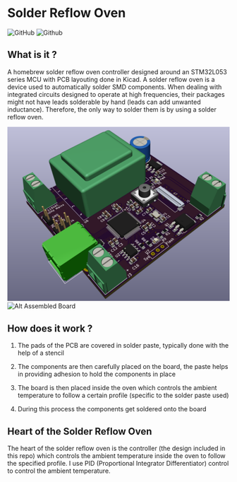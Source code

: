 # Solder Reflow Oven
![GitHub](https://img.shields.io/github/license/1sand0s/Solder_Reflow_Oven_2.0)
![Github](https://img.shields.io/badge/release-v1.0.0-blue)
<h2> What is it ? </h2>
A homebrew solder reflow oven controller designed around an STM32L053 series MCU with PCB layouting done in Kicad. A solder reflow oven is a device used to
automatically solder SMD components. When dealing with integrated circuits designed to operate at high frequencies, their packages might not have leads solderable by
hand (leads can add unwanted inductance). Therefore, the only way to solder them is by using a solder reflow oven.

![Alt 3D CAD Model](SolderReflow_3D.png)
![Alt Assembled Board](SolderReflowOvenAssembled.jpg)

<h2> How does it work ? </h2>

1. The pads of the PCB are covered in solder paste, typically done with the help of a stencil

2. The components are then carefully placed on the board, the paste helps in providing adhesion to hold the components in place

3. The board is then placed inside the oven which controls the ambient temperature to follow a certain profile (specific to the solder paste used)

4. During this process the components get soldered onto the board

<h2> Heart of the Solder Reflow Oven </h2>
The heart of the solder reflow oven is the controller (the design included in this repo) which controls the ambient temperature inside the oven to follow the
specified profile. I use PID (Proportional Integrator Differentiator) control to control the ambient temperature.
